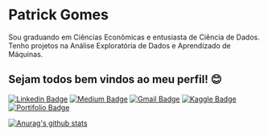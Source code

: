 
# Patrick Gomes
Sou graduando em Ciências Econômicas e entusiasta de Ciência de Dados. Tenho projetos na Análise Exploratória de Dados e Aprendizado de Máquinas.
## Sejam todos bem vindos ao meu perfil! 😊
[![Linkedin Badge](https://img.shields.io/badge/-LinkedIn-blue?style=flat-square&logo=Linkedin&logoColor=white&link=https://www.linkedin.com/in/patrick-gomes-2432751a3/)](https://www.linkedin.com/in/patrick-gomes-2432751a3/) [![Medium Badge](https://img.shields.io/badge/-Medium-black?style=flat-square&logo=Medium&logoColor=white&link=https://medium.com/@patrickufrrj)](https://medium.com/@patrickufrrj) [![Gmail Badge](https://img.shields.io/badge/-Gmail-red?style=flat-square&logo=Gmail&logoColor=white&link=patrickufrrj@gmail.com)](patrickufrrj@gmail.com) [![Kaggle Badge](https://img.shields.io/badge/-kaggle-blue?style=flat-square&logo=kaggle&logoColor=white&link=https://www.kaggle.com/patrickgomes)](https://www.kaggle.com/patrickgomes) [![Portifolio Badge](https://img.shields.io/badge/-Portfolio-green?style=flat-square&logo=Portfolio&logoColor=white&link=https://patotricks15.github.io/Ciencia-de-dados-projetos/)](https://patotricks15.github.io/Ciencia-de-dados-projetos/)

[![Anurag's github stats](https://github-readme-stats.vercel.app/api?username=patotricks15)](https://github.com/anuraghazra/github-readme-stats)
